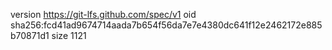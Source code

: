 version https://git-lfs.github.com/spec/v1
oid sha256:fcd41ad9674714aada7b654f56da7e7e4380dc641f12e2462172e885b70871d1
size 1121
